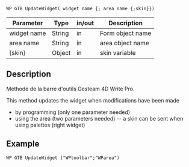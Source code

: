 <!-- This method updates the widget when modifications have been made. -->
```4d
WP GTB UpdateWidget( widget name {; area name {;skin}})
```
| Parameter   | Type   | in/out | Description |
| ---------   | ------ | ------ | ----------- |
| widget name | String | in     | Form object name    |
| area name   | String | in     | area object name    |
| {skin}      | Object | in     | skin variable       |

## Description

Méthode de la barre d'outils Gesteam 4D Write Pro.

This method updates the widget when modifications have been made
- by programming (only one parameter needed)
- using the area (two parameters needed)
-- a skin can be sent when using palettes (right widget)

## Example
```4d
WP GTB UpdateWidget ("WPtoolbar";"WParea")
```
